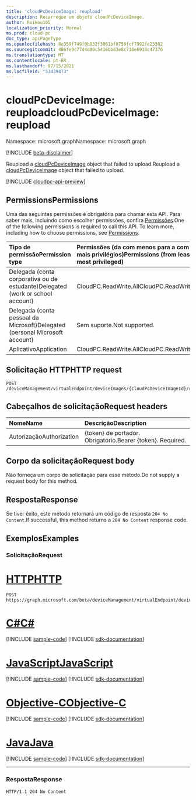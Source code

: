 ```yaml
---
title: 'cloudPcDeviceImage: reupload'
description: Recarregue um objeto cloudPcDeviceImage.
author: RuiHou105
localization_priority: Normal
ms.prod: cloud-pc
doc_type: apiPageType
ms.openlocfilehash: 8e359f749f0b932f3061bf8750fcf7992fe23302
ms.sourcegitcommit: 486fe9c77d4d89c5416bb83e8c716e6918c47370
ms.translationtype: MT
ms.contentlocale: pt-BR
ms.lasthandoff: 07/15/2021
ms.locfileid: "53439473"
---
```

# <a name="cloudpcdeviceimage-reupload"></a><span data-ttu-id="b9348-103">cloudPcDeviceImage: reupload</span><span class="sxs-lookup"><span data-stu-id="b9348-103">cloudPcDeviceImage: reupload</span></span>

<span data-ttu-id="b9348-104">Namespace: microsoft.graph</span><span class="sxs-lookup"><span data-stu-id="b9348-104">Namespace: microsoft.graph</span></span>

[!INCLUDE [beta-disclaimer](../../includes/beta-disclaimer.md)]

<span data-ttu-id="b9348-105">Reupload a [cloudPcDeviceImage](../resources/cloudpcdeviceimage.md) object that failed to upload.</span><span class="sxs-lookup"><span data-stu-id="b9348-105">Reupload a [cloudPcDeviceImage](../resources/cloudpcdeviceimage.md) object that failed to upload.</span></span>

[!INCLUDE [cloudpc-api-preview](../../includes/cloudpc-api-preview.md)]
## <a name="permissions"></a><span data-ttu-id="b9348-106">Permissions</span><span class="sxs-lookup"><span data-stu-id="b9348-106">Permissions</span></span>

<span data-ttu-id="b9348-p101">Uma das seguintes permissões é obrigatória para chamar esta API. Para saber mais, incluindo como escolher permissões, confira [Permissões](/graph/permissions-reference).</span><span class="sxs-lookup"><span data-stu-id="b9348-p101">One of the following permissions is required to call this API. To learn more, including how to choose permissions, see [Permissions](/graph/permissions-reference).</span></span>

|<span data-ttu-id="b9348-109">Tipo de permissão</span><span class="sxs-lookup"><span data-stu-id="b9348-109">Permission type</span></span>|<span data-ttu-id="b9348-110">Permissões (da com menos para a com mais privilégios)</span><span class="sxs-lookup"><span data-stu-id="b9348-110">Permissions (from least to most privileged)</span></span>|
|:---|:---|
|<span data-ttu-id="b9348-111">Delegada (conta corporativa ou de estudante)</span><span class="sxs-lookup"><span data-stu-id="b9348-111">Delegated (work or school account)</span></span>|<span data-ttu-id="b9348-112">CloudPC.ReadWrite.All</span><span class="sxs-lookup"><span data-stu-id="b9348-112">CloudPC.ReadWrite.All</span></span>|
|<span data-ttu-id="b9348-113">Delegada (conta pessoal da Microsoft)</span><span class="sxs-lookup"><span data-stu-id="b9348-113">Delegated (personal Microsoft account)</span></span>|<span data-ttu-id="b9348-114">Sem suporte.</span><span class="sxs-lookup"><span data-stu-id="b9348-114">Not supported.</span></span>|
|<span data-ttu-id="b9348-115">Aplicativo</span><span class="sxs-lookup"><span data-stu-id="b9348-115">Application</span></span>|<span data-ttu-id="b9348-116">CloudPC.ReadWrite.All</span><span class="sxs-lookup"><span data-stu-id="b9348-116">CloudPC.ReadWrite.All</span></span>|

## <a name="http-request"></a><span data-ttu-id="b9348-117">Solicitação HTTP</span><span class="sxs-lookup"><span data-stu-id="b9348-117">HTTP request</span></span>

<!-- {
  "blockType": "ignored"
}
-->

``` http
POST /deviceManagement/virtualEndpoint/deviceImages/{cloudPcDeviceImageId}/reupload
```

## <a name="request-headers"></a><span data-ttu-id="b9348-118">Cabeçalhos de solicitação</span><span class="sxs-lookup"><span data-stu-id="b9348-118">Request headers</span></span>

|<span data-ttu-id="b9348-119">Nome</span><span class="sxs-lookup"><span data-stu-id="b9348-119">Name</span></span>|<span data-ttu-id="b9348-120">Descrição</span><span class="sxs-lookup"><span data-stu-id="b9348-120">Description</span></span>|
|:---|:---|
|<span data-ttu-id="b9348-121">Autorização</span><span class="sxs-lookup"><span data-stu-id="b9348-121">Authorization</span></span>|<span data-ttu-id="b9348-p102">{token} de portador. Obrigatório.</span><span class="sxs-lookup"><span data-stu-id="b9348-p102">Bearer {token}. Required.</span></span>|

## <a name="request-body"></a><span data-ttu-id="b9348-124">Corpo da solicitação</span><span class="sxs-lookup"><span data-stu-id="b9348-124">Request body</span></span>

<span data-ttu-id="b9348-125">Não forneça um corpo de solicitação para esse método.</span><span class="sxs-lookup"><span data-stu-id="b9348-125">Do not supply a request body for this method.</span></span>

## <a name="response"></a><span data-ttu-id="b9348-126">Resposta</span><span class="sxs-lookup"><span data-stu-id="b9348-126">Response</span></span>

<span data-ttu-id="b9348-127">Se tiver êxito, este método retornará um código de resposta `204 No Content`.</span><span class="sxs-lookup"><span data-stu-id="b9348-127">If successful, this method returns a `204 No Content` response code.</span></span>

## <a name="examples"></a><span data-ttu-id="b9348-128">Exemplos</span><span class="sxs-lookup"><span data-stu-id="b9348-128">Examples</span></span>

### <a name="request"></a><span data-ttu-id="b9348-129">Solicitação</span><span class="sxs-lookup"><span data-stu-id="b9348-129">Request</span></span>


# <a name="http"></a>[<span data-ttu-id="b9348-130">HTTP</span><span class="sxs-lookup"><span data-stu-id="b9348-130">HTTP</span></span>](#tab/http)
<!-- {
  "blockType": "request",
  "name": "reupload_deviceimages_from_virtualendpoint"
}
-->

``` http
POST https://graph.microsoft.com/beta/deviceManagement/virtualEndpoint/deviceImages/{cloudPcDeviceImageId}/reupload
```
# <a name="c"></a>[<span data-ttu-id="b9348-131">C#</span><span class="sxs-lookup"><span data-stu-id="b9348-131">C#</span></span>](#tab/csharp)
[!INCLUDE [sample-code](../includes/snippets/csharp/reupload-deviceimages-from-virtualendpoint-csharp-snippets.md)]
[!INCLUDE [sdk-documentation](../includes/snippets/snippets-sdk-documentation-link.md)]

# <a name="javascript"></a>[<span data-ttu-id="b9348-132">JavaScript</span><span class="sxs-lookup"><span data-stu-id="b9348-132">JavaScript</span></span>](#tab/javascript)
[!INCLUDE [sample-code](../includes/snippets/javascript/reupload-deviceimages-from-virtualendpoint-javascript-snippets.md)]
[!INCLUDE [sdk-documentation](../includes/snippets/snippets-sdk-documentation-link.md)]

# <a name="objective-c"></a>[<span data-ttu-id="b9348-133">Objective-C</span><span class="sxs-lookup"><span data-stu-id="b9348-133">Objective-C</span></span>](#tab/objc)
[!INCLUDE [sample-code](../includes/snippets/objc/reupload-deviceimages-from-virtualendpoint-objc-snippets.md)]
[!INCLUDE [sdk-documentation](../includes/snippets/snippets-sdk-documentation-link.md)]

# <a name="java"></a>[<span data-ttu-id="b9348-134">Java</span><span class="sxs-lookup"><span data-stu-id="b9348-134">Java</span></span>](#tab/java)
[!INCLUDE [sample-code](../includes/snippets/java/reupload-deviceimages-from-virtualendpoint-java-snippets.md)]
[!INCLUDE [sdk-documentation](../includes/snippets/snippets-sdk-documentation-link.md)]

---


### <a name="response"></a><span data-ttu-id="b9348-135">Resposta</span><span class="sxs-lookup"><span data-stu-id="b9348-135">Response</span></span>

<!-- {
  "blockType": "response",
  "truncated": true
}
-->

``` http
HTTP/1.1 204 No Content
```
